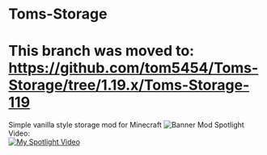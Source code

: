 # Toms-Storage
# This branch was moved to: https://github.com/tom5454/Toms-Storage/tree/1.19.x/Toms-Storage-119
Simple vanilla style storage mod for Minecraft
![Banner](https://github.com/tom5454/Toms-Storage/blob/master/banner.png)
Mod Spotlight Video:  
[![My Spotlight Video](https://img.youtube.com/vi/RwRKNhZ7uec/0.jpg)](https://www.youtube.com/watch?v=RwRKNhZ7uec)
